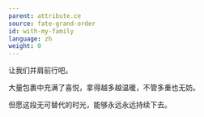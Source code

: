 ```yaml
---
parent: attribute.ce
source: fate-grand-order
id: with-my-family
language: zh
weight: 0
---
```


让我们并肩前行吧。

大量包裹中充满了喜悦，拿得越多越温暖，不管多重也无妨。

但愿这段无可替代的时光，能够永远永远持续下去。
